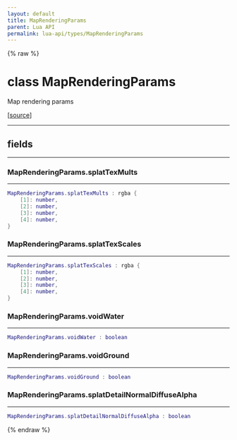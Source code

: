 ```yaml
---
layout: default
title: MapRenderingParams
parent: Lua API
permalink: lua-api/types/MapRenderingParams
---
```


{% raw %}

# class MapRenderingParams





Map rendering params

[<a href="https://github.com/beyond-all-reason/RecoilEngine/blob/b29554ca8a91605fa235eafe60ad740783359665/rts/Lua/LuaUnsyncedCtrl.cpp#L4084-L4092" target="_blank">source</a>]







---



## fields
---

### MapRenderingParams.splatTexMults
---
```lua
MapRenderingParams.splatTexMults : rgba {
    [1]: number,
    [2]: number,
    [3]: number,
    [4]: number,
}
```










### MapRenderingParams.splatTexScales
---
```lua
MapRenderingParams.splatTexScales : rgba {
    [1]: number,
    [2]: number,
    [3]: number,
    [4]: number,
}
```










### MapRenderingParams.voidWater
---
```lua
MapRenderingParams.voidWater : boolean
```










### MapRenderingParams.voidGround
---
```lua
MapRenderingParams.voidGround : boolean
```










### MapRenderingParams.splatDetailNormalDiffuseAlpha
---
```lua
MapRenderingParams.splatDetailNormalDiffuseAlpha : boolean
```












{% endraw %}